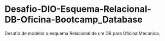 # Desafio-DIO-Esquema-Relacional-DB-Oficina-Bootcamp_Database
Desafio de modelar o esquema Relacional de um DB para Oficina Mecanica.
